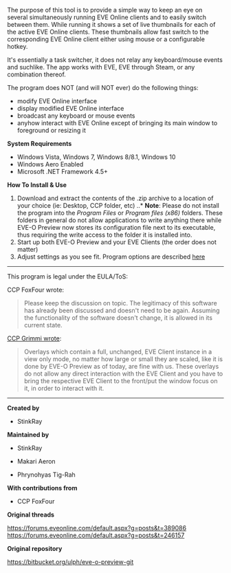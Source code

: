 The purpose of this tool is to provide a simple way to keep an eye on several simultaneously running EVE Online clients and to easily switch between them. While running it shows a set of live thumbnails for each of the active EVE Online clients. These thumbnails allow fast switch to the corresponding EVE Online client either using mouse or a configurable hotkey.

It's essentially a task switcher, it does not relay any keyboard/mouse events and suchlike. The app works with EVE, EVE through Steam, or any combination thereof.

The program does NOT (and will NOT ever) do the following things:
* modify EVE Online interface
* display modified EVE Online interface
* broadcast any keyboard or mouse events
* anyhow interact with EVE Online except of bringing its main window to foreground or resizing it


**System Requirements**

* Windows Vista, Windows 7, Windows 8/8.1, Windows 10
* Windows Aero Enabled
* Microsoft .NET Framework 4.5+


**How To Install & Use**

1. Download and extract the contents of the .zip archive to a location of your choice (ie: Desktop, CCP folder, etc)
..* **Note**: Please do not install the program into the *Program Files* or *Program files (x86)* folders. These folders in general do not allow applications to write anything there while EVE-O Preview now stores its configuration file next to its executable, thus requiring the write access to the folder it is installed into.
2. Start up both EVE-O Preview and your EVE Clients (the order does not matter)
3. Adjust settings as you see fit. Program options are described [here](https://github.com/Phrynohyas/eve-o-preview/wiki/EVE-O-Preview-Program-Options)

***

This program is legal under the EULA/ToS:

CCP FoxFour wrote:
> Please keep the discussion on topic. The legitimacy of this software has already been discussed
> and doesn't need to be again. Assuming the functionality of the software doesn't change, it is
> allowed in its current state.

[CCP Grimmi wrote](https://forums.eveonline.com/default.aspx?g=posts&m=6362936#post6362936):
> Overlays which contain a full, unchanged, EVE Client instance in a view only mode, no matter
> how large or small they are scaled, like it is done by EVE-O Preview as of today, are fine
> with us. These overlays do not allow any direct interaction with the EVE Client and you have
> to bring the respective EVE Client to the front/put the window focus on it, in order to
> interact with it.

***

**Created by**

* StinkRay


**Maintained by**

* StinkRay
 
* Makari Aeron

* Phrynohyas Tig-Rah


**With contributions from**

* CCP FoxFour

**Original threads**

https://forums.eveonline.com/default.aspx?g=posts&t=389086
https://forums.eveonline.com/default.aspx?g=posts&t=246157

**Original repository**

https://bitbucket.org/ulph/eve-o-preview-git
